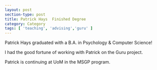 ```yaml
---
layout: post
section-type: post
title: Patrick Hays  Finished Degree
category: Category
tags: [ 'teaching', 'advising','guru' ]
---
```

Patrick Hays  graduated with a B.A. in Psychology & Computer Science!

I had the good fortune of working with Patrick on the Guru project.

Patrick  is continuing at UoM in the MSGP program.
